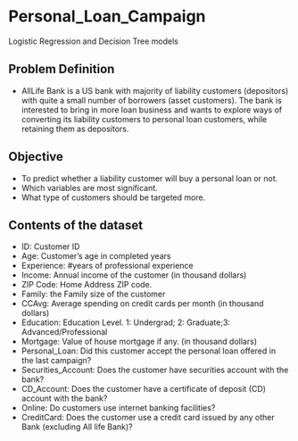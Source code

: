# Personal_Loan_Campaign
Logistic Regression and Decision Tree models

## Problem Definition

- AllLife Bank is a US bank with majority of liability customers (depositors) with quite a small number of borrowers (asset customers). The bank is interested to bring in more loan business and wants to explore ways of converting its liability customers to personal loan customers, while retaining them as depositors.

## Objective

- To predict whether a liability customer will buy a personal loan or not.
- Which variables are most significant.
- What type of customers should be targeted more.

## Contents of the dataset

* ID: Customer ID
* Age: Customer’s age in completed years
* Experience: #years of professional experience
* Income: Annual income of the customer (in thousand dollars)
* ZIP Code: Home Address ZIP code.
* Family: the Family size of the customer
* CCAvg: Average spending on credit cards per month (in thousand dollars)
* Education: Education Level. 1: Undergrad; 2: Graduate;3: Advanced/Professional
* Mortgage: Value of house mortgage if any. (in thousand dollars)
* Personal_Loan: Did this customer accept the personal loan offered in the last campaign?
* Securities_Account: Does the customer have securities account with the bank?
* CD_Account: Does the customer have a certificate of deposit (CD) account with the bank? 
* Online: Do customers use internet banking facilities?
* CreditCard: Does the customer use a credit card issued by any other Bank (excluding All life Bank)?

